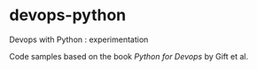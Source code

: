 # devops-python
Devops with Python : experimentation


Code samples based on the book _Python for Devops_ by Gift et al. 